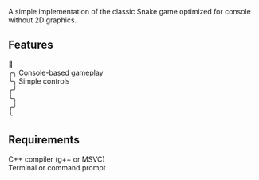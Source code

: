 A simple implementation of the classic Snake game optimized for console without 2D graphics.

## Features

🍏  
╭╮  Console-based gameplay  
╰╮  Simple controls  
╭╯  
╰╮  
╭╯  
╰  

## Requirements

C++ compiler (g++ or MSVC)  
Terminal or command prompt
